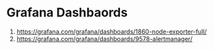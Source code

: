 # Grafana Dashbaords

1. https://grafana.com/grafana/dashboards/1860-node-exporter-full/
2. https://grafana.com/grafana/dashboards/9578-alertmanager/

